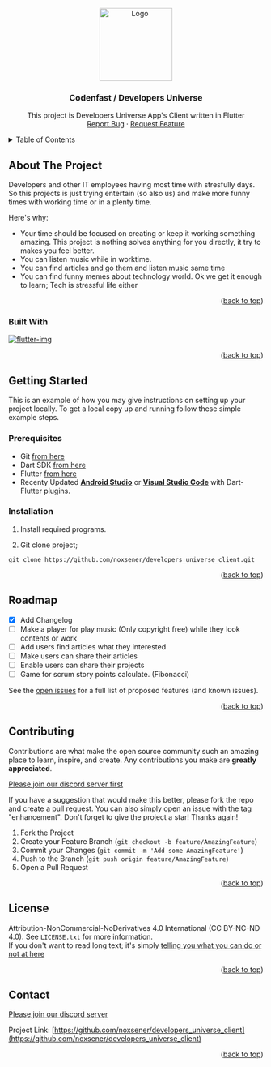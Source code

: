<!--
[![Contributors][contributors-shield]][contributors-url]
[![Forks][forks-shield]][forks-url]
[![Stargazers][stars-shield]][stars-url]
[![Issues][issues-shield]][issues-url]
[![MIT License][license-shield]][license-url]
[![LinkedIn][linkedin-shield]][linkedin-url]
-->


<!-- PROJECT LOGO -->
<br id="readme-top" />
<div align="center">
  <a href="https://github.com/othneildrew/Best-README-Template">
    <img src="https://flykobi.codenfast.com/assets/ikonlar/logo.webp" alt="Logo" width="144" height="144">
  </a>

  <h3 align="center">Codenfast / Developers Universe</h3>

  <p align="center">
    This project is Developers Universe App's Client written in Flutter
    <br />
    <!--
    <a href="https://github.com/othneildrew/Best-README-Template"><strong>Explore the docs »</strong></a>
    <br />
    <br />
    <a href="https://github.com/othneildrew/Best-README-Template">View Demo</a>
    ·
    -->
    <a href="https://github.com/noxsener/developers_universe_client/issues">Report Bug</a>
    ·
    <a href="https://github.com/noxsener/developers_universe_client/issues">Request Feature</a>
  </p>
</div>



<!-- TABLE OF CONTENTS -->
<details>
  <summary>Table of Contents</summary>
  <ol>
    <li>
      <a href="#about-the-project">About The Project</a>
      <ul>
        <li><a href="#built-with">Built With</a></li>
      </ul>
    </li>
    <li>
      <a href="#getting-started">Getting Started</a>
      <ul>
        <li><a href="#prerequisites">Prerequisites</a></li>
        <li><a href="#installation">Installation</a></li>
      </ul>
    </li>
    <li><a href="#roadmap">Roadmap</a></li>
    <li><a href="#contributing">Contributing</a></li>
    <li><a href="#license">License</a></li>
    <li><a href="#contact">Contact</a></li>
  </ol>
</details>



<!-- ABOUT THE PROJECT -->
## About The Project

<!--
[![Product Name Screen Shot][product-screenshot]](https://example.com)
-->

Developers and other IT employees having most time with stresfully days. So this projects is just trying entertain (so also us) and make more funny times with working time or in a plenty time.

Here's why:
* Your time should be focused on creating or keep it working something amazing. This project is nothing solves anything for you directly, it try to makes you feel better.
* You can listen music while in worktime.
* You can find articles and go them and listen music same time
* You can find funny memes about technology world. Ok we get it enough to learn; Tech is stressful life either


<p align="right">(<a href="#readme-top">back to top</a>)</p>

### Built With

[![flutter-img][flutter-img]][Flutter-url]

<p align="right">(<a href="#readme-top">back to top</a>)</p>


<!-- GETTING STARTED -->
## Getting Started

This is an example of how you may give instructions on setting up your project locally.
To get a local copy up and running follow these simple example steps.

### Prerequisites
* Git [from here](https://git-scm.com/downloads)
* Dart SDK [from here](https://dart.dev/get-dart)
* Flutter [from here](https://docs.flutter.dev/get-started/install)
* Recenty Updated **[Android Studio](https://developer.android.com/studio)** or **[Visual Studio Code](https://code.visualstudio.com/download)** with Dart-Flutter plugins.

### Installation

1. Install required programs.

2. Git clone project;
```
git clone https://github.com/noxsener/developers_universe_client.git
```

<p align="right">(<a href="#readme-top">back to top</a>)</p>

<!-- USAGE EXAMPLES -->
<!--
## Usage

Use this space to show useful examples of how a project can be used. Additional screenshots, code examples and demos work well in this space. You may also link to more resources.

_For more examples, please refer to the [Documentation](https://example.com)_

<p align="right">(<a href="#readme-top">back to top</a>)</p>
-->


<!-- ROADMAP -->
## Roadmap

- [x] Add Changelog
- [ ] Make a player for play music (Only copyright free) while they look contents or work
- [ ] Add users find articles what they interested
- [ ] Make users can share their articles
- [ ] Enable users can share their projects
- [ ] Game for scrum story points calculate. (Fibonacci)

See the [open issues](https://github.com/noxsener/developers_universe_client/issues) for a full list of proposed features (and known issues).

<p align="right">(<a href="#readme-top">back to top</a>)</p>



<!-- CONTRIBUTING -->
## Contributing

Contributions are what make the open source community such an amazing place to learn, inspire, and create. Any contributions you make are **greatly appreciated**.

[Please join our discord server first](https://discord.gg/d3F8ggDs)

If you have a suggestion that would make this better, please fork the repo and create a pull request. You can also simply open an issue with the tag "enhancement".
Don't forget to give the project a star! Thanks again!

1. Fork the Project
2. Create your Feature Branch (`git checkout -b feature/AmazingFeature`)
3. Commit your Changes (`git commit -m 'Add some AmazingFeature'`)
4. Push to the Branch (`git push origin feature/AmazingFeature`)
5. Open a Pull Request

<p align="right">(<a href="#readme-top">back to top</a>)</p>

<!-- LICENSE -->
## License

Attribution-NonCommercial-NoDerivatives 4.0 International (CC BY-NC-ND 4.0). See `LICENSE.txt` for more information.
<br>
If you don't want to read long text; it's simply [telling you what you can do or not at here](https://creativecommons.org/licenses/by-nc-nd/4.0/)

<p align="right">(<a href="#readme-top">back to top</a>)</p>

<!-- CONTACT -->
## Contact

[Please join our discord server](https://discord.gg/d3F8ggDs)

Project Link: [https://github.com/noxsener/developers_universe_client](https://github.com/noxsener/developers_universe_client)

<p align="right">(<a href="#readme-top">back to top</a>)</p>

<!-- MARKDOWN LINKS & IMAGES -->
<!-- https://www.markdownguide.org/basic-syntax/#reference-style-links -->
[flutter-img]: https://docs.flutter.dev/assets/images/shared/brand/flutter/logo/flutter-lockup.png
[Flutter-url]: https://docs.flutter.dev/
